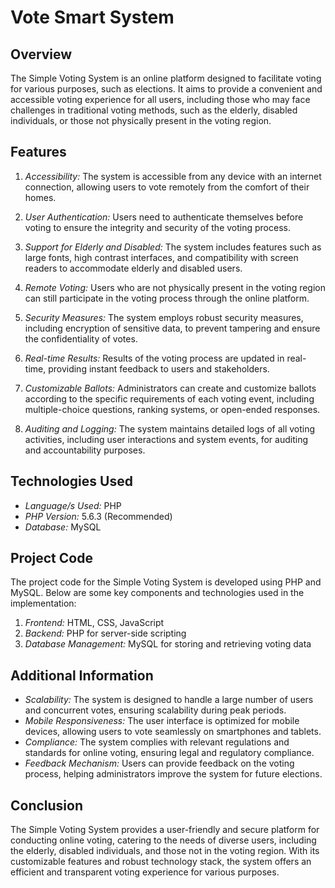 # Vote Smart System

## Overview
The Simple Voting System is an online platform designed to facilitate voting for various purposes, such as elections. It aims to provide a convenient and accessible voting experience for all users, including those who may face challenges in traditional voting methods, such as the elderly, disabled individuals, or those not physically present in the voting region.

## Features

1. *Accessibility:* The system is accessible from any device with an internet connection, allowing users to vote remotely from the comfort of their homes.
   
2. *User Authentication:* Users need to authenticate themselves before voting to ensure the integrity and security of the voting process.

3. *Support for Elderly and Disabled:* The system includes features such as large fonts, high contrast interfaces, and compatibility with screen readers to accommodate elderly and disabled users.

4. *Remote Voting:* Users who are not physically present in the voting region can still participate in the voting process through the online platform.

5. *Security Measures:* The system employs robust security measures, including encryption of sensitive data, to prevent tampering and ensure the confidentiality of votes.

6. *Real-time Results:* Results of the voting process are updated in real-time, providing instant feedback to users and stakeholders.

7. *Customizable Ballots:* Administrators can create and customize ballots according to the specific requirements of each voting event, including multiple-choice questions, ranking systems, or open-ended responses.

8. *Auditing and Logging:* The system maintains detailed logs of all voting activities, including user interactions and system events, for auditing and accountability purposes.

## Technologies Used

- *Language/s Used:* PHP
- *PHP Version:* 5.6.3 (Recommended)
- *Database:* MySQL

## Project Code

The project code for the Simple Voting System is developed using PHP and MySQL. Below are some key components and technologies used in the implementation:

1. *Frontend:* HTML, CSS, JavaScript
2. *Backend:* PHP for server-side scripting
3. *Database Management:* MySQL for storing and retrieving voting data

## Additional Information

- *Scalability:* The system is designed to handle a large number of users and concurrent votes, ensuring scalability during peak periods.
- *Mobile Responsiveness:* The user interface is optimized for mobile devices, allowing users to vote seamlessly on smartphones and tablets.
- *Compliance:* The system complies with relevant regulations and standards for online voting, ensuring legal and regulatory compliance.
- *Feedback Mechanism:* Users can provide feedback on the voting process, helping administrators improve the system for future elections.
  
## Conclusion

The Simple Voting System provides a user-friendly and secure platform for conducting online voting, catering to the needs of diverse users, including the elderly, disabled individuals, and those not in the voting region. With its customizable features and robust technology stack, the system offers an efficient and transparent voting experience for various purposes.
